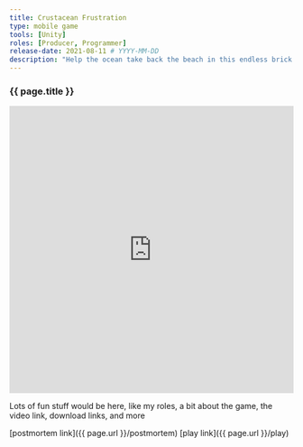 ```yaml
---
title: Crustacean Frustration
type: mobile game
tools: [Unity]
roles: [Producer, Programmer]
release-date: 2021-08-11 # YYYY-MM-DD
description: "Help the ocean take back the beach in this endless brick breaker! Will your aim and this crab's bubbles be enough to push back the tide of rowdy spring breakers?"
---
```


### {{ page.title }}

<iframe width="100%" height="509" src="https://www.youtube.com/embed/LGWSEQF4kBg" title="YouTube video player" frameborder="0" allow="accelerometer; autoplay; clipboard-write; encrypted-media; gyroscope; picture-in-picture" allowfullscreen></iframe>   

Lots of fun stuff would be here, like my roles, a bit about the game, the video link, download links, and more

[postmortem link]({{ page.url }}/postmortem)
[play link]({{ page.url }}/play)
